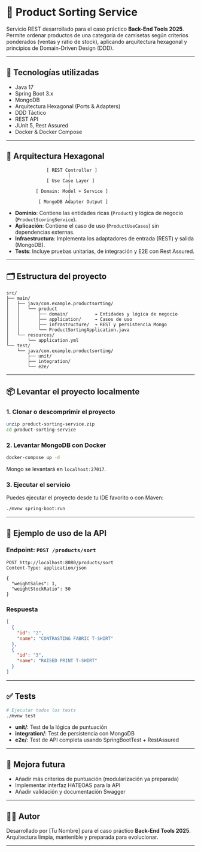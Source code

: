 
# 🧩 Product Sorting Service

Servicio REST desarrollado para el caso práctico **Back-End Tools 2025**. Permite ordenar productos de una categoría de camisetas según criterios ponderados (ventas y ratio de stock), aplicando arquitectura hexagonal y principios de Domain-Driven Design (DDD).

---

## 🚀 Tecnologías utilizadas

- Java 17
- Spring Boot 3.x
- MongoDB
- Arquitectura Hexagonal (Ports & Adapters)
- DDD Táctico
- REST API
- JUnit 5, Rest Assured
- Docker & Docker Compose

---

## 📐 Arquitectura Hexagonal

```
               [ REST Controller ]
                       │
               [ Use Case Layer ]
                       │
           [ Domain: Model + Service ]
                       │
            [ MongoDB Adapter Output ]
```

- **Dominio**: Contiene las entidades ricas (`Product`) y lógica de negocio (`ProductScoringService`).
- **Aplicación**: Contiene el caso de uso (`ProductUseCases`) sin dependencias externas.
- **Infraestructura**: Implementa los adaptadores de entrada (REST) y salida (MongoDB).
- **Tests**: Incluye pruebas unitarias, de integración y E2E con Rest Assured.

---

## 🗂️ Estructura del proyecto

```
src/
├── main/
│   ├── java/com.example.productsorting/
│   │   └── product
│   │       ├── domain/          → Entidades y lógica de negocio
│   │       ├── application/     → Casos de uso
│   │       ├── infrastructure/  → REST y persistencia Mongo
│   │       └── ProductSortingApplication.java
│   └── resources/
│       └── application.yml
└── test/
    └── java/com.example.productsorting/
        ├── unit/
        ├── integration/
        └── e2e/
```

---

## 📦 Levantar el proyecto localmente

### 1. Clonar o descomprimir el proyecto

```bash
unzip product-sorting-service.zip
cd product-sorting-service
```

### 2. Levantar MongoDB con Docker

```bash
docker-compose up -d
```

Mongo se levantará en `localhost:27017`.

### 3. Ejecutar el servicio

Puedes ejecutar el proyecto desde tu IDE favorito o con Maven:

```bash
./mvnw spring-boot:run
```

---

## 🧪 Ejemplo de uso de la API

### Endpoint: `POST /products/sort`

```http
POST http://localhost:8080/products/sort
Content-Type: application/json

{
  "weightSales": 1,
  "weightStockRatio": 50
}
```

### Respuesta

```json
[
  {
    "id": "2",
    "name": "CONTRASTING FABRIC T-SHIRT"
  },
  {
    "id": "3",
    "name": "RAISED PRINT T-SHIRT"
  }
]
```

---

## ✅ Tests

```bash
# Ejecutar todos los tests
./mvnw test
```

- **unit/**: Test de la lógica de puntuación
- **integration/**: Test de persistencia con MongoDB
- **e2e/**: Test de API completa usando SpringBootTest + RestAssured

---

## 🧠 Mejora futura

- Añadir más criterios de puntuación (modularización ya preparada)
- Implementar interfaz HATEOAS para la API
- Añadir validación y documentación Swagger

---

## 👨‍💻 Autor

Desarrollado por [Tu Nombre] para el caso práctico **Back-End Tools 2025**.  
Arquitectura limpia, mantenible y preparada para evolucionar.

---
